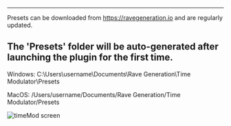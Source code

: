 ------------------------------------------------------------------------------------
Presets can be downloaded from https://ravegeneration.io and are regularly updated.

The 'Presets' folder will be auto-generated after launching the plugin for the first time.
------------------------------------------------------------------------------------

Windows:
C:\Users\username\Documents\Rave Generation\Time Modulator\Presets

MacOS:
/Users/username/Documents/Rave Generation/Time Modulator/Presets

![timeMod screen](https://github.com/user-attachments/assets/2af406f7-39bb-4762-b4a5-a58ccf215f88)
